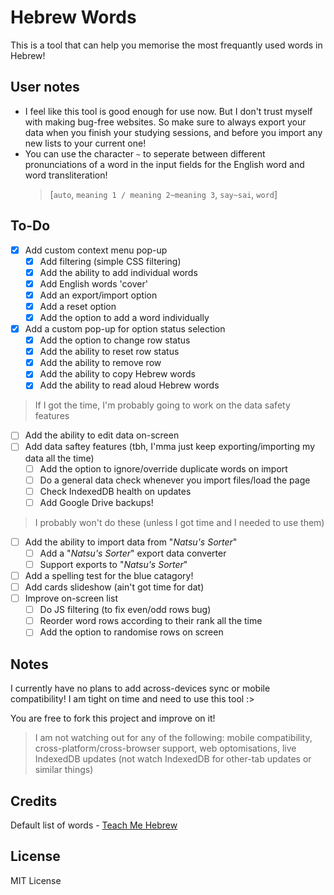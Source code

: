 # Hebrew Words

This is a tool that can help you memorise the most frequantly used words in Hebrew!

## User notes

- I feel like this tool is good enough for use now. But I don't trust myself with making bug-free websites. So make sure to always export your data when you finish your studying sessions, and before you import any new lists to your current one!
- You can use the character `~` to seperate between different pronunciations of a word in the input fields for the English word and word transliteration!
    > [`auto`, `meaning 1 / meaning 2~meaning 3`, `say~sai`, `word`]

## To-Do

- [x] Add custom context menu pop-up
    - [x] Add filtering (simple CSS filtering)
    - [x] Add the ability to add individual words
    - [x] Add English words 'cover'
    - [x] Add an export/import option
    - [x] Add a reset option
    - [x] Add the option to add a word individually
- [x] Add a custom pop-up for option status selection
    - [x] Add the option to change row status
    - [x] Add the ability to reset row status
    - [x] Add the ability to remove row
    - [x] Add the ability to copy Hebrew words
    - [x] Add the ability to read aloud Hebrew words
> If I got the time, I'm probably going to work on the data safety features
- [ ] Add the ability to edit data on-screen
- [ ] Add data saftey features (tbh, I'mma just keep exporting/importing my data all the time)
    - [ ] Add the option to ignore/override duplicate words on import
    - [ ] Do a general data check whenever you import files/load the page
    - [ ] Check IndexedDB health on updates
    - [ ] Add Google Drive backups!
> I probably won't do these (unless I got time and I needed to use them)
- [ ] Add the ability to import data from "*Natsu's Sorter*"
    - [ ] Add a "*Natsu's Sorter*" export data converter
    - [ ] Support exports to "*Natsu's Sorter*"
- [ ] Add a spelling test for the blue catagory!
- [ ] Add cards slideshow (ain't got time for dat)
- [ ] Improve on-screen list
    - [ ] Do JS filtering (to fix even/odd rows bug)
    - [ ] Reorder word rows according to their rank all the time
    - [ ] Add the option to randomise rows on screen

## Notes

I currently have no plans to add across-devices sync or mobile compatibility! I am tight on time and need to use this tool :>

You are free to fork this project and improve on it!

> I am not watching out for any of the following: mobile compatibility, cross-platform/cross-browser support, web optomisations, live IndexedDB updates (not watch IndexedDB for other-tab updates or similar things)

## Credits

Default list of words - [Teach Me Hebrew](https://www.teachmehebrew.com/hebrew-frequency-list.html)

## License

MIT License
